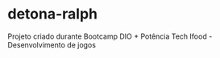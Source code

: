 # detona-ralph
 Projeto criado durante Bootcamp DIO + Potência Tech Ifood - Desenvolvimento de jogos
